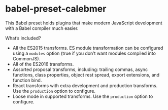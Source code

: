 # babel-preset-calebmer
This Babel preset holds plugins that make modern JavaScript development with a Babel compiler much easier.

What’s included?

- All the ES2015 transforms. ES module transformation can be configured using a `modules` option (true if you don’t want modules compiled into CommonJS).
- All of the ES2016 transforms.
- Assorted proposal transforms, including: trailing commas, async functions, class properties, object rest spread, export extensions, and function bind.
- React transforms with extra development and production transforms. Use the `production` option to configure.
- Loose mode in supported transforms. Use the `production` option to configure.
